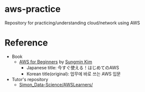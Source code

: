 # aws-practice
Repository for practicing/understanding cloud/network using AWS

# Reference
 - Book
   - [AWS for Beginners](https://www.hanbit.co.kr/store/books/look.php?p_code=B1147715738) by [Sungmin Kim](https://github.com/kimx3129)
      - Japanese title: 今すぐ使える！はじめてのAWS
      - Korean title(original): 업무에 바로 쓰는 AWS 입문
 - Tutor's repository
   - [Simon_Data-Science/AWSLearners/](https://github.com/kimx3129/Simon_Data-Science/tree/master/AWSLearners)

